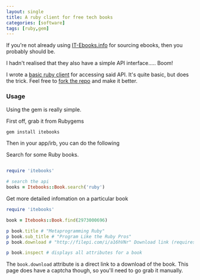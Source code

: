 ```yaml
---
layout: single
title: A ruby client for free tech books
categories: [software]
tags: [ruby,gem]
---
```

If you're not already using [IT-Ebooks.info](http://it-ebooks.info/) for sourcing ebooks, then you probably should be.  

I hadn't realised that they also have a simple API interface..... Boom!

I wrote a [basic ruby client](https://github.com/gary-rafferty/itebooks) for accessing said API. It's quite basic, but does the trick. Feel free to [fork the repo](https://github.com/gary-rafferty/itebooks/fork) and make it better.

### Usage

Using the gem is really simple.

First off, grab it from Rubygems

```bash
gem install itebooks
```

Then in your app/irb, you can do the following

Search for some Ruby books.

```ruby

require 'itebooks'

# search the api 
books = Itebooks::Book.search('ruby')

```

Get more detailed infomation on a particular book

```ruby
require 'itebooks'

book = Itebooks::Book.find(2973000696)

p book.title # "Metaprogramming Ruby"
p book.sub_title # "Program Like the Ruby Pros"
p book.download # "http://filepi.com/i/a16hVNr" Download link (requires captcha completion)

p book.inspect # displays all attributes for a book
```

The `book.download` attribute is a direct link to a download of the book. This page does have a captcha though, so you'll need to go grab it manually.
